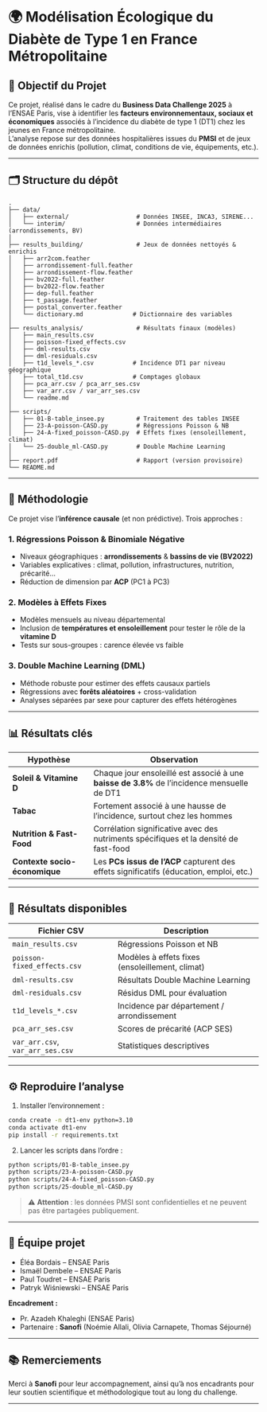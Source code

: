 # 🌍 Modélisation Écologique du Diabète de Type 1 en France Métropolitaine

## 🎯 Objectif du Projet

Ce projet, réalisé dans le cadre du **Business Data Challenge 2025** à l’ENSAE Paris, vise à identifier les **facteurs environnementaux, sociaux et économiques** associés à l’incidence du diabète de type 1 (DT1) chez les jeunes en France métropolitaine.  
L’analyse repose sur des données hospitalières issues du **PMSI** et de jeux de données enrichis (pollution, climat, conditions de vie, équipements, etc.).

---

## 🗂️ Structure du dépôt

```
.
├── data/
│   ├── external/                   # Données INSEE, INCA3, SIRENE...
│   └── interim/                    # Données intermédiaires (arrondissements, BV)
│
├── results_building/               # Jeux de données nettoyés & enrichis
│   ├── arr2com.feather
│   ├── arrondissement-full.feather
│   ├── arrondissement-flow.feather
│   ├── bv2022-full.feather
│   ├── bv2022-flow.feather
│   ├── dep-full.feather
│   ├── t_passage.feather
│   ├── postal_converter.feather
│   └── dictionary.md              # Dictionnaire des variables
│
├── results_analysis/               # Résultats finaux (modèles)
│   ├── main_results.csv
│   ├── poisson-fixed_effects.csv
│   ├── dml-results.csv
│   ├── dml-residuals.csv
│   ├── t1d_levels_*.csv           # Incidence DT1 par niveau géographique
│   ├── total_t1d.csv              # Comptages globaux
│   ├── pca_arr.csv / pca_arr_ses.csv
│   ├── var_arr.csv / var_arr_ses.csv
│   └── readme.md
│
├── scripts/
│   ├── 01-B-table_insee.py         # Traitement des tables INSEE
│   ├── 23-A-poisson-CASD.py        # Régressions Poisson & NB
│   ├── 24-A-fixed_poisson-CASD.py  # Effets fixes (ensoleillement, climat)
│   └── 25-double_ml-CASD.py        # Double Machine Learning
│
├── report.pdf                      # Rapport (version provisoire)
└── README.md
```

---

## 🔬 Méthodologie

Ce projet vise l’**inférence causale** (et non prédictive). Trois approches :

### 1. Régressions Poisson & Binomiale Négative
- Niveaux géographiques : **arrondissements** & **bassins de vie (BV2022)**
- Variables explicatives : climat, pollution, infrastructures, nutrition, précarité...
- Réduction de dimension par **ACP** (PC1 à PC3)

### 2. Modèles à Effets Fixes
- Modèles mensuels au niveau départemental
- Inclusion de **températures et ensoleillement** pour tester le rôle de la **vitamine D**
- Tests sur sous-groupes : carence élevée vs faible

### 3. Double Machine Learning (DML)
- Méthode robuste pour estimer des effets causaux partiels
- Régressions avec **forêts aléatoires** + cross-validation
- Analyses séparées par sexe pour capturer des effets hétérogènes

---

## 📊 Résultats clés

| Hypothèse | Observation |
|-----------|-------------|
| **Soleil & Vitamine D** | Chaque jour ensoleillé est associé à une **baisse de 3.8%** de l’incidence mensuelle de DT1 |
| **Tabac** | Fortement associé à une hausse de l’incidence, surtout chez les hommes |
| **Nutrition & Fast-Food** | Corrélation significative avec des nutriments spécifiques et la densité de fast-food |
| **Contexte socio-économique** | Les **PCs issus de l’ACP** capturent des effets significatifs (éducation, emploi, etc.) |

---

## 📁 Résultats disponibles

| Fichier CSV                       | Description |
|----------------------------------|-------------|
| `main_results.csv`               | Régressions Poisson et NB |
| `poisson-fixed_effects.csv`      | Modèles à effets fixes (ensoleillement, climat) |
| `dml-results.csv`                | Résultats Double Machine Learning |
| `dml-residuals.csv`              | Résidus DML pour évaluation |
| `t1d_levels_*.csv`               | Incidence par département / arrondissement |
| `pca_arr_ses.csv`                | Scores de précarité (ACP SES) |
| `var_arr.csv`, `var_arr_ses.csv`| Statistiques descriptives |

---

## ⚙️ Reproduire l’analyse

1. Installer l’environnement :
```bash
conda create -n dt1-env python=3.10
conda activate dt1-env
pip install -r requirements.txt
```

2. Lancer les scripts dans l’ordre :
```bash
python scripts/01-B-table_insee.py
python scripts/23-A-poisson-CASD.py
python scripts/24-A-fixed_poisson-CASD.py
python scripts/25-double_ml-CASD.py
```

> ⚠️ **Attention** : les données PMSI sont confidentielles et ne peuvent pas être partagées publiquement.

---

## 👥 Équipe projet

- Éléa Bordais – ENSAE Paris
- Ismaël Dembele – ENSAE Paris
- Paul Toudret – ENSAE Paris
- Patryk Wiśniewski – ENSAE Paris

**Encadrement :**
- Pr. Azadeh Khaleghi (ENSAE Paris)
- Partenaire : **Sanofi** (Noémie Allali, Olivia Carnapete, Thomas Séjourné)

---

## 📚 Remerciements

Merci à **Sanofi** pour leur accompagnement, ainsi qu’à nos encadrants pour leur soutien scientifique et méthodologique tout au long du challenge.

---